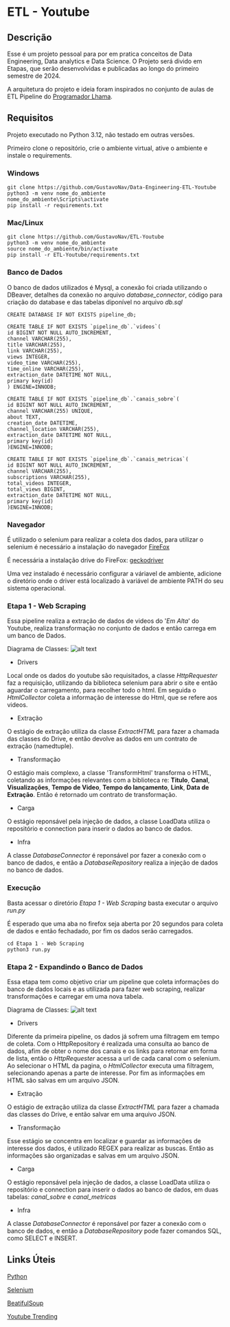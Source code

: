 # ETL - Youtube

## Descrição
Esse é um projeto pessoal para por em pratica conceitos de Data Engineering, Data analytics e Data Science.
O Projeto será divido em Etapas, que serão desenvolvidas e publicadas ao longo do primeiro semestre de 2024.

A arquitetura do projeto e ideia foram inspirados no conjunto de aulas de ETL Pipeline do [Programador Lhama](https://www.youtube.com/watch?v=D5mwXMMA0e0&list=PLAgbpJQADBGLuI1oR39tVfELOEZJSSbxQ).

## Requisitos
Projeto executado no Python 3.12, não testado em outras versões.

Primeiro clone o repositório, crie o ambiente virtual, ative o ambiente e instale o requirements.
### Windows

```
git clone https://github.com/GustavoNav/Data-Engineering-ETL-Youtube
python3 -m venv nome_do_ambiente
nome_do_ambiente\Scripts\activate
pip install -r requirements.txt
```
### Mac/Linux

```
git clone https://github.com/GustavoNav/ETL-Youtube
python3 -m venv nome_do_ambiente
source nome_do_ambiente/bin/activate
pip install -r ETL-Youtube/requirements.txt
```

### Banco de Dados
O banco de dados utilizados é Mysql, a conexão foi criada utilizando o DBeaver, detalhes da conexão no arquivo *database_connector*, código para criação do database e das tabelas diponível no arquivo *db.sql*
```
CREATE DATABASE IF NOT EXISTS pipeline_db;

CREATE TABLE IF NOT EXISTS `pipeline_db`.`videos`(
id BIGINT NOT NULL AUTO_INCREMENT,
channel VARCHAR(255),
title VARCHAR(255),
link VARCHAR(255),
views INTEGER,
video_time VARCHAR(255),
time_online VARCHAR(255),
extraction_date DATETIME NOT NULL,
primary key(id)
) ENGINE=INNODB;

CREATE TABLE IF NOT EXISTS `pipeline_db`.`canais_sobre`(
id BIGINT NOT NULL AUTO_INCREMENT,
channel VARCHAR(255) UNIQUE,
about TEXT,
creation_date DATETIME,
channel_location VARCHAR(255),
extraction_date DATETIME NOT NULL,
primary key(id)
)ENGINE=INNODB;

CREATE TABLE IF NOT EXISTS `pipeline_db`.`canais_metricas`(
id BIGINT NOT NULL AUTO_INCREMENT,
channel VARCHAR(255),
subscriptions VARCHAR(255),
total_videos INTEGER,
total_views BIGINT,
extraction_date DATETIME NOT NULL,
primary key(id)
)ENGINE=INNODB;
```

### Navegador
É utilizado o selenium para realizar a coleta dos dados, para utilizar o selenium é necessário a instalação do navegador [FireFox](https://www.mozilla.org/en-US/firefox/new/)

É necessária a instalação drive do FireFox: [geckodriver](https://github.com/mozilla/geckodriver/releases)

Uma vez instalado é necessário configurar a váriavel de ambiente, adicione o diretório onde o driver está localizado à variável de ambiente PATH do seu sistema operacional.

### Etapa 1 - Web Scraping
Essa pipeline realiza a extração de dados de videos do '*Em Alta*' do Youtube, realiza transformação no conjunto de dados e então carrega em um banco de Dados.

Diagrama de Classes:
![alt text](<Etapa 1 - Web Scraping/Diagrama_de_classes_Etapa1.png>)

* Drivers

Local onde os dados do youtube são requisitados, a classe *HttpRequester* faz a requisição, utilizando da biblioteca selenium para abrir o site e então aguardar o carregamento, para recolher todo o html. Em seguida o *HtmlCollector* coleta a informação de interesse do Html, que se refere aos videos.

* Extração

O estágio de extração utiliza da classe *ExtractHTML* para fazer a chamada das classes do Drive, e então devolve as dados em um contrato de extração (namedtuple).

* Transformação

O estágio mais complexo, a classe 'TransformHtml' transforma o HTML, coletando as informações relevantes com a biblioteca re: **Titulo**, **Canal**, **Visualizações**, **Tempo de Video**, **Tempo do lançamento**, **Link**, **Data de Extração**. Então é retornado um contrato de transformação.  

* Carga

O estágio reponsável pela injeção de dados, a classe LoadData utiliza o repositório e connection para inserir o dados ao banco de dados.

* Infra

A classe *DatabaseConnector* é reponsável por fazer a conexão com o banco de dados, e então a *DatabaseRepository* realiza a injeção de dados no banco de dados.

### Execução
Basta acessar o diretório *Etapa 1 - Web Scraping* basta executar o arquivo *run.py*

É esperado que uma aba no firefox seja aberta por 20 segundos para coleta de dados e então fechadado, por fim os dados serão carregados.

```
cd Etapa 1 - Web Scraping
python3 run.py
```

### Etapa 2 - Expandindo o Banco de Dados
Essa etapa tem como objetivo criar um pipeline que coleta informações do banco de dados locais e as utilizada para fazer web scraping, realizar transformações e carregar em uma nova tabela.

Diagrama de Classes:
![alt text](<Etapa 2 - Expandindo o Banco de Dados/Diagrama_de_classe_Etapa2.png>)

* Drivers

Diferente da primeira pipeline, os dados já sofrem uma filtragem em tempo de coleta. Com o HttpRepository é realizada uma consulta ao banco de dados, afim de obter o nome dos canais e os links para retornar em forma de lista, então o *HttpRequester* acessa a url de cada canal com o selenium. Ao selecionar o HTML da pagina, o *HtmlCollector* executa uma filtragem, selecionando apenas a parte de interesse. Por fim as informações em HTML são salvas em um arquivo JSON.

* Extração

O estágio de extração utiliza da classe *ExtractHTML* para fazer a chamada das classes do Drive, e então salvar em uma arquivo JSON.

* Transformação

Esse estágio se concentra em localizar e guardar as informações de interesse dos dados, é utilizado REGEX para realizar as buscas. Então as informações são organizadas e salvas em um arquivo JSON. 

* Carga

O estágio reponsável pela injeção de dados, a classe LoadData utiliza o repositório e connection para inserir o dados ao banco de dados, em duas tabelas: *canal_sobre* e *canal_metricas*

* Infra

A classe *DatabaseConnector* é reponsável por fazer a conexão com o banco de dados, e então a *DatabaseRepository* pode fazer comandos SQL, como SELECT e INSERT.



## Links Úteis 
[Python](https://www.python.org/)

[Selenium](https://www.selenium.dev/)

[BeatifulSoup](https://beautiful-soup-4.readthedocs.io/en/latest/)

[Youtube Trending](https://www.youtube.com/feed/trending)
